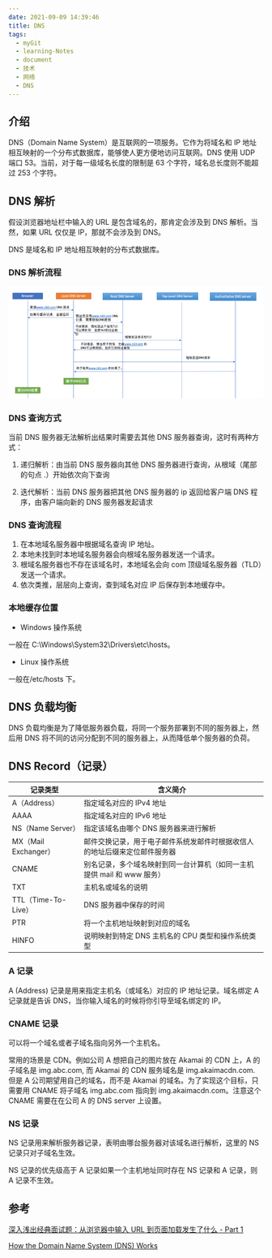 ```yaml
---
date: 2021-09-09 14:39:46
title: DNS
tags:
  - myGit
  - learning-Notes
  - document
  - 技术
  - 网络
  - DNS
---
```


## 介绍

DNS（Domain Name System）是互联网的一项服务。它作为将域名和 IP 地址相互映射的一个分布式数据库，能够使人更方便地访问互联网。DNS 使用 UDP 端口 53。当前，对于每一级域名长度的限制是 63 个字符，域名总长度则不能超过 253 个字符。

## DNS 解析

假设浏览器地址栏中输入的 URL 是包含域名的，那肯定会涉及到 DNS 解析。当然，如果 URL 仅仅是 IP，那就不会涉及到 DNS。

DNS 是域名和 IP 地址相互映射的分布式数据库。

### DNS 解析流程

![DNS解析流程](/images/DNS解析流程.png)

### DNS 查询方式

当前 DNS 服务器无法解析出结果时需要去其他 DNS 服务器查询，这时有两种方式：

1. 递归解析：由当前 DNS 服务器向其他 DNS 服务器进行查询，从根域（尾部的句点 .）开始依次向下查询

2. 迭代解析：当前 DNS 服务器把其他 DNS 服务器的 ip 返回给客户端 DNS 程序，由客户端向新的 DNS 服务器发起请求

### DNS 查询流程

1. 在本地域名服务器中根据域名查询 IP 地址。
2. 本地未找到时本地域名服务器会向根域名服务器发送一个请求。
3. 根域名服务器也不存在该域名时，本地域名会向 com 顶级域名服务器（TLD）发送一个请求。
4. 依次类推，层层向上查询，查到域名对应 IP 后保存到本地缓存中。

### 本地缓存位置

- Windows 操作系统

一般在 C:\Windows\System32\Drivers\etc\hosts。

- Linux 操作系统

一般在/etc/hosts 下。

## DNS 负载均衡

DNS 负载均衡是为了降低服务器负载，将同一个服务部署到不同的服务器上，然后用 DNS 将不同的访问分配到不同的服务器上，从而降低单个服务器的负荷。

## DNS Record（记录）

| 记录类型             | 含义简介                                                                   |
| -------------------- | -------------------------------------------------------------------------- |
| A（Address）         | 指定域名对应的 IPv4 地址                                                   |
| AAAA                 | 指定域名对应的 IPv6 地址                                                   |
| NS（Name Server）    | 指定该域名由哪个 DNS 服务器来进行解析                                      |
| MX（Mail Exchanger） | 邮件交换记录，用于电子邮件系统发邮件时根据收信人的地址后缀来定位邮件服务器 |
| CNAME                | 别名记录，多个域名映射到同一台计算机（如同一主机提供 mail 和 www 服务）    |
| TXT                  | 主机名或域名的说明                                                         |
| TTL（Time-To-Live）  | DNS 服务器中保存的时间                                                     |
| PTR                  | 将一个主机地址映射到对应的域名                                             |
| HINFO                | 说明映射到特定 DNS 主机名的 CPU 类型和操作系统类型                         |

### A 记录

A (Address) 记录是用来指定主机名（或域名）对应的 IP 地址记录。域名绑定 A 记录就是告诉 DNS，当你输入域名的时候将你引导至域名绑定的 IP。

### CNAME 记录

可以将一个域名或者子域名指向另外一个主机名。

常用的场景是 CDN。例如公司 A 想把自己的图片放在 Akamai 的 CDN 上，A 的子域名是 img.abc.com, 而 Akamai 的 CDN 服务域名是 img.akaimacdn.com. 但是 A 公司期望用自己的域名，而不是 Akamai 的域名。为了实现这个目标，只需要用 CNAME 将子域名 img.abc.com 指向到 img.akaimacdn.com。注意这个 CNAME 需要在在公司 A 的 DNS server 上设置。

### NS 记录

NS 记录用来解析服务器记录，表明由哪台服务器对该域名进行解析，这里的 NS 记录只对子域名生效。

NS 记录的优先级高于 A 记录如果一个主机地址同时存在 NS 记录和 A 记录，则 A 记录不生效。

## 参考

[深入浅出经典面试题：从浏览器中输入 URL 到页面加载发生了什么 - Part 1](https://www.cnblogs.com/confach/p/10050013.html)

[How the Domain Name System (DNS) Works](https://www.verisign.com/en_US/website-presence/online/how-dns-works/index.xhtml)